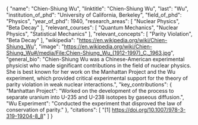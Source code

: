 {
  "name": "Chien-Shiung Wu",
  "linktitle": "Chien-Shiung Wu",
  "last": "Wu", 
  "institution_of_phd": "University of California, Berkeley",
  "field_of_phd": "Physics",
  "year_of_phd": 1940,
  "research_areas": [
    "Nuclear Physics",
    "Beta Decay"
  ],
  "relevant_courses": [
    "Quantum Mechanics",
    "Nuclear Physics",
    "Statistical Mechanics"
  ],
  "relevant_concepts": [
    "Parity Violation",
    "Beta Decay"
  ],
  "wikipedia": "https://en.wikipedia.org/wiki/Chien-Shiung_Wu",
  "image": "https://en.wikipedia.org/wiki/Chien-Shiung_Wu#/media/File:Chien-Shiung_Wu_(1912-1997)_C._1963.jpg",
  "general_bio": "Chien-Shiung Wu was a Chinese-American experimental physicist who made significant contributions in the field of nuclear physics. She is best known for her work on the Manhattan Project and the Wu experiment, which provided critical experimental support for the theory of parity violation in weak nuclear interactions.",
  "key_contributions": {
    "Manhattan Project": "Worked on the development of the process to separate uranium into U-235 and U-238 isotopes by gaseous diffusion.",
    "Wu Experiment": "Conducted the experiment that disproved the law of conservation of parity."
  },
  "citations": [
    "[1] https://doi.org/10.1007/978-3-319-19204-8_8"
  ]
}
